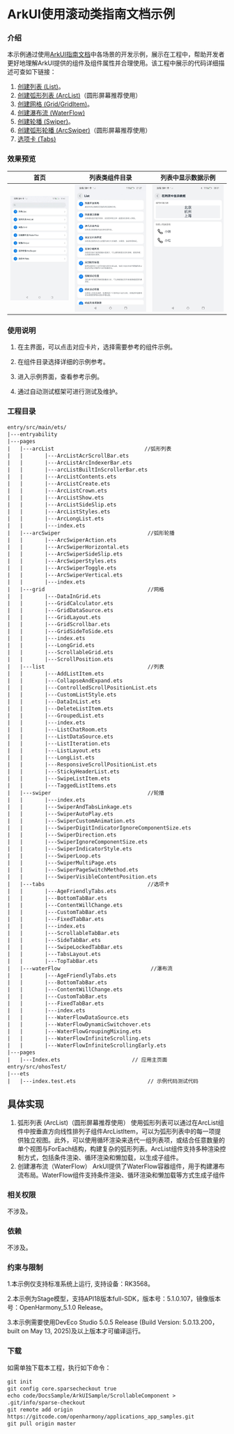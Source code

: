 # ArkUI使用滚动类指南文档示例

### 介绍

本示例通过使用[ArkUI指南文档](https://gitcode.com/openharmony/docs/tree/master/zh-cn/application-dev/ui)中各场景的开发示例，展示在工程中，帮助开发者更好地理解ArkUI提供的组件及组件属性并合理使用。该工程中展示的代码详细描述可查如下链接：

1. [创建列表 (List)](https://gitcode.com/openharmony/docs/blob/OpenHarmony-5.1.0-Release/zh-cn/application-dev/ui/arkts-layout-development-create-list.md)。
2. [创建弧形列表 (ArcList)](https://gitcode.com/openharmony/docs/blob/OpenHarmony-5.1.0-Release/zh-cn/application-dev/ui/arkts-layout-development-create-arclist.md)（圆形屏幕推荐使用）
3. [创建网格 (Grid/GridItem)](https://gitcode.com/openharmony/docs/blob/OpenHarmony-5.1.0-Release/zh-cn/application-dev/ui/arkts-layout-development-create-grid.md)。
4. [创建瀑布流 (WaterFlow)](https://gitcode.com/openharmony/docs/blob/OpenHarmony-5.1.0-Release/zh-cn/application-dev/ui/arkts-layout-development-create-waterflow.md)
5. [创建轮播 (Swiper)](https://gitcode.com/openharmony/docs/blob/OpenHarmony-5.1.0-Release/zh-cn/application-dev/ui/arkts-layout-development-create-looping.md)。
6. [创建弧形轮播 (ArcSwiper)](https://gitcode.com/openharmony/docs/blob/OpenHarmony-5.1.0-Release/zh-cn/application-dev/ui/arkts-layout-development-arcswiper.md)（圆形屏幕推荐使用）
7. [选项卡 (Tabs)](https://gitcode.com/openharmony/docs/blob/OpenHarmony-5.1.0-Release/zh-cn/application-dev/ui/arkts-navigation-tabs.md)
### 效果预览

| 首页                                 | 列表类组件目录                            | 列表中显示数据示例                            |
|------------------------------------|------------------------------------|------------------------------------|
| ![](screenshots/device/image1.png) | ![](screenshots/device/image2.png) | ![](screenshots/device/image3.png) |

### 使用说明

1. 在主界面，可以点击对应卡片，选择需要参考的组件示例。

2. 在组件目录选择详细的示例参考。

3. 进入示例界面，查看参考示例。

4. 通过自动测试框架可进行测试及维护。

### 工程目录
```
entry/src/main/ets/
|---entryability
|---pages
|   |---arcList                             //弧形列表  
|   |       |---ArcListAcrScrollBar.ets
|   |       |---ArcListArcIndexerBar.ets
|   |       |---arcListBuiltInScrollerBar.ets
|   |       |---ArcListContents.ets
|   |       |---ArcListCreate.ets
|   |       |---ArcListCrown.ets
|   |       |---ArcListShow.ets
|   |       |---ArcListSideSlip.ets
|   |       |---ArcListStyles.ets
|   |       |---ArcLongList.ets
|   |       |---index.ets
|   |---arcSwiper                            //弧形轮播 
|   |       |---ArcSwiperAction.ets
|   |       |---ArcSwiperHorizontal.ets
|   |       |---ArcSwiperSideSlip.ets
|   |       |---ArcSwiperStyles.ets
|   |       |---ArcSwiperToggle.ets
|   |       |---ArcSwiperVertical.ets
|   |       |---index.ets
|   |---grid                                 //网格  
|   |       |---DataInGrid.ets
|   |       |---GridCalculator.ets
|   |       |---GridDataSource.ets
|   |       |---GridLayout.ets
|   |       |---GridScrollbar.ets
|   |       |---GridSideToSide.ets
|   |       |---index.ets
|   |       |---LongGrid.ets
|   |       |---ScrollableGrid.ets
|   |       |---ScrollPosition.ets
|   |---list                                 //列表
|   |       |---AddListItem.ets
|   |       |---CollapseAndExpand.ets
|   |       |---ControlledScrollPositionList.ets
|   |       |---CustomListStyle.ets
|   |       |---DataInList.ets
|   |       |---DeleteListItem.ets
|   |       |---GroupedList.ets
|   |       |---index.ets
|   |       |---ListChatRoom.ets
|   |       |---ListDataSource.ets
|   |       |---ListIteration.ets
|   |       |---ListLayout.ets
|   |       |---LongList.ets
|   |       |---ResponsiveScrollPositionList.ets
|   |       |---StickyHeaderList.ets
|   |       |---SwipeListItem.ets
|   |       |---TaggedListItems.ets
|   |---swiper                               //轮播
|   |       |---index.ets
|   |       |---SwiperAndTabsLinkage.ets
|   |       |---SwiperAutoPlay.ets
|   |       |---SwiperCustomAnimation.ets
|   |       |---SwiperDigitIndicatorIgnoreComponentSize.ets
|   |       |---SwiperDirection.ets
|   |       |---SwiperIgnoreComponentSize.ets
|   |       |---SwiperIndicatorStyle.ets
|   |       |---SwiperLoop.ets
|   |       |---SwiperMultiPage.ets
|   |       |---SwiperPageSwitchMethod.ets
|   |       |---SwiperVisibleContentPosition.ets
|   |---tabs                                 //选项卡
|   |       |---AgeFriendlyTabs.ets  
|   |       |---BottomTabBar.ets
|   |       |---ContentWillChange.ets 
|   |       |---CustomTabBar.ets
|   |       |---FixedTabBar.ets
|   |       |---index.ets
|   |       |---ScrollableTabBar.ets
|   |       |---SideTabBar.ets
|   |       |---SwipeLockedTabBar.ets
|   |       |---TabsLayout.ets
|   |       |---TopTabBar.ets
|   |---waterFlow                             //瀑布流
|   |       |---AgeFriendlyTabs.ets  
|   |       |---BottomTabBar.ets
|   |       |---ContentWillChange.ets 
|   |       |---CustomTabBar.ets
|   |       |---FixedTabBar.ets
|   |       |---index.ets
|   |       |---WaterFlowDataSource.ets
|   |       |---WaterFlowDynamicSwitchover.ets
|   |       |---WaterFlowGroupingMixing.ets
|   |       |---WaterFlowInfiniteScrolling.ets
|   |       |---WaterFlowInfiniteScrollingEarly.ets   
|---pages
|   |---Index.ets                       // 应用主页面
entry/src/ohosTest/
|---ets
|   |---index.test.ets                       // 示例代码测试代码
```

## 具体实现

1. 弧形列表 (ArcList)（圆形屏幕推荐使用）
   使用弧形列表可以通过在ArcList组件中按垂直方向线性排列子组件ArcListItem，可以为弧形列表中的每一项提供独立视图。此外，可以使用循环渲染来迭代一组列表项，或结合任意数量的单个视图与ForEach结构，构建复杂的弧形列表。ArcList组件支持多种渲染控制方式，包括条件渲染、循环渲染和懒加载，以生成子组件。
2. 创建瀑布流（WaterFlow）
   ArkUI提供了WaterFlow容器组件，用于构建瀑布流布局。WaterFlow组件支持条件渲染、循环渲染和懒加载等方式生成子组件

### 相关权限

不涉及。

### 依赖

不涉及。

### 约束与限制

1.本示例仅支持标准系统上运行, 支持设备：RK3568。

2.本示例为Stage模型，支持API18版本full-SDK，版本号：5.1.0.107，镜像版本号：OpenHarmony_5.1.0 Release。

3.本示例需要使用DevEco Studio 5.0.5 Release (Build Version: 5.0.13.200， built on May 13, 2025)及以上版本才可编译运行。

### 下载

如需单独下载本工程，执行如下命令：

````
git init
git config core.sparsecheckout true
echo code/DocsSample/ArkUISample/ScrollableComponent > .git/info/sparse-checkout
git remote add origin https://gitcode.com/openharmony/applications_app_samples.git
git pull origin master
````